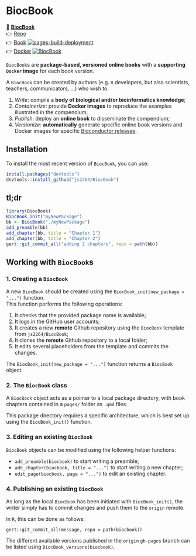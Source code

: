 # BiocBook

📖 **[BiocBook](https://js2264.github.io/BiocBook/devel)**   
👉 [Repo](https://github.com/js2264/BiocBook)  
👉 [Book](https://js2264.github.io/BiocBook/devel) [![pages-build-deployment](https://github.com/js2264/BiocBook/actions/workflows/pages/pages-build-deployment/badge.svg?branch=gh-pages)](https://github.com/js2264/BiocBook/actions/workflows/pages/pages-build-deployment)  
👉 [Docker](https://github.com/js2264/BiocBook/pkgs/container/BiocBook) [![BiocBook](https://github.com/js2264/BiocBook/actions/workflows/build-and-deploy.yaml/badge.svg)](https://github.com/js2264/BiocBook/actions/workflows/build-and-deploy.yaml)  

`BiocBook`s are **package-based, versioned online books** with a **supporting
`Docker` image** for each book version. 

A `BiocBook` can be created by authors (e.g. `R` developers, but also scientists, teachers, communicators, ...) who wish to: 

1. *Write*: compile a **body of biological and/or bioinformatics knowledge**;
2. *Containerize*: provide **Docker images** to reproduce the examples illustrated in the compendium;
3. *Publish*: deploy an **online book** to disseminate the compendium; 
4. *Versionize*: **automatically** generate specific online book versions and Docker images for specific [Bioconductor releases](https://contributions.bioconductor.org/use-devel.html). 

## Installation

To install the most recent version of `BiocBook`, you can use:

```r
install.packages("devtools")
devtools::install_github("js2264/BiocBook")
```

## tl;dr

```r
library(BiocBook)
BiocBook_init("myNewPackage")
bb <- BiocBook("./myNewPackage")
add_preamble(bb)
add_chapter(bb, title = "Chapter 1")
add_chapter(bb, title = "Chapter 2")
gert::git_commit_all("adding 2 chapters", repo = path(bb))
```

## Working with `BiocBook`s

### 1. Creating a `BiocBook`

A new `BiocBook` should be created using the `BiocBook_init(new_package = "...")` function.  
This function performs the following operations: 

1. It checks that the provided package name is available;
2. It logs in the GitHub user accounts; 
3. It creates a new **remote** Github repository using the `BiocBook` template from `js2264/BiocBook`; 
4. It clones the **remote** Github repository to a local folder; 
5. It edits several placeholders from the template and commits the changes. 

The `BiocBook_init(new_package = "...")` function returns a `BiocBook` object. 

### 2. The `BiocBook` class

A `BiocBook` object acts as a pointer to a local package directory, with 
book chapters contained in a `pages/` folder as `.qmd` files.  

This package directory requires a specific architecture, which is 
best set up using the `BiocBook_init()` function. 

### 3. Editing an existing `BiocBook`

`BiocBook` objects can be modified using the following helper functions: 

- `add_preamble(biocbook)` to start writing a preamble; 
- `add_chapter(biocbook, title = "...")` to start writing a new chapter;  
- `edit_page(biocbook, page = "...")` to edit an existing chapter.

### 4. Publishing an existing `BiocBook`

As long as the local `BiocBook` has been initiated with `BiocBook_init()`, 
the writer simply has to commit changes and push them to the `origin` remote.  

In `R`, this can be done as follows: 

`gert::git_commit_all(message, repo = path(biocbook))`

The different available versions published in the `origin` `gh-pages` branch 
can be listed using `BiocBook_versions(biocbook)`. 
